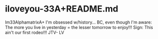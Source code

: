 # iloveyou-33A+README.md
Im33AlphamatrixA+ I'm obsessed w/history... BC, even though I'm aware: The more you live in yesterday = the lesser tomorrow to enjoy!!! Sign: This ain't our first rodeo!!! JTV- LV

